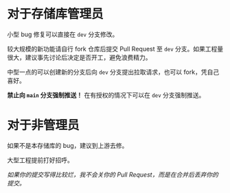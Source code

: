 # 对于存储库管理员

小型 bug 修复可以直接在 `dev` 分支修改。

较大规模的新功能请自行 fork 仓库后提交 Pull Request 至 `dev` 分支。如果工程量很大，建议事先讨论后决定是否开工，避免浪费精力。

中型一点的可以创建新的分支后向 `dev` 分支提出拉取请求，也可以 fork，凭自己喜好。

**禁止向 `main` 分支强制推送！** 在有授权的情况下可以在 `dev` 分支强制推送。

# 对于非管理员

如果不是本存储库的 bug，建议到上游去修。

大型工程提前打好招呼。

_如果你的提交写得比较烂，我不会关你的 Pull Request，而是在合并后丢弃你的提交。_
